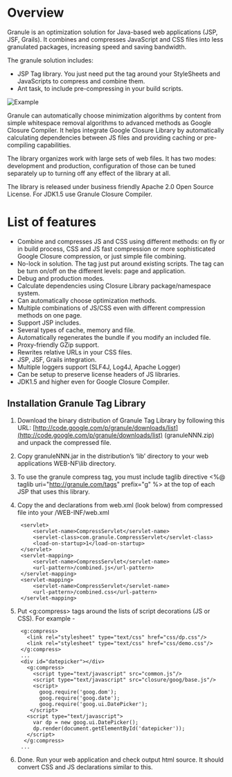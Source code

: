 Overview
=======
Granule is an optimization solution for Java-based web applications (JSP, JSF, Grails). It combines and compresses JavaScript and CSS files into less granulated packages, increasing speed and saving bandwidth.

The granule solution includes:
 -   JSP Tag library. You just need put the tag around your StyleSheets and JavaScripts to compress and combine them.
 -   Ant task, to include pre-compressing in your build scripts. 


![Example](https://sites.google.com/site/granuletag/_/rsrc/1297244554577/home/demojsphtml.png)

Granule can automatically choose minimization algorithms by content from simple whitespace removal algorithms to advanced methods as Google Closure Compiler. It helps integrate Google Closure Library by automatically calculating dependencies between JS files and providing caching or pre-compiling capabilities. 

The library organizes work with large sets of web files. It has two modes: development and production, configuration of those can be tuned separately up to turning off any effect of the library at all. 

The library is released under business friendly Apache 2.0 Open Source License. 
For JDK1.5 use Granule Closure Compiler.


List of features
===========
  *  Combine and compresses JS and CSS using different methods: on fly or in build process, CSS and JS fast compression or more sophisticated Google Closure compression, or just simple file combining. 
  *  No-lock in solution. The tag just put around existing scripts. The tag can be turn on/off on the different levels: page and application.
  *  Debug and production modes.
  *  Calculate dependencies using Closure Library package/namespace system.
  *  Can automatically choose optimization methods.
  *  Multiple combinations of JS/CSS even with different compression methods on one page.
  *  Support JSP includes.
  *  Several types of cache, memory and file.
  *  Automatically regenerates the bundle if you modify an included file.
  *  Proxy-friendly GZip support.
  *  Rewrites relative URLs in your CSS files.
  *  JSP, JSF, Grails integration.
  *  Multiple loggers support (SLF4J, Log4J, Apache Logger)
  *  Can be setup to preserve license headers of JS libraries.
  * JDK1.5 and higher even for Google Closure Compiler.

## Installation Granule Tag Library ##
1. Download the binary distribution of Granule Tag Library by following this URL: [http://code.google.com/p/granule/downloads/list](http://code.google.com/p/granule/downloads/list) (granuleNNN.zip) and unpack the compressed file.

2. Copy granuleNNN.jar in the distribution’s ‘lib’ directory to your web applications WEB-NF\lib directory.

3. To use the granule compress tag, you must include taglib directive <%@ taglib uri="http://granule.com/tags" prefix="g" %> at the top of each JSP that uses this library.

4. Copy the <servlet> and <servlet-mapping> declarations from web.xml (look below) from compressed file into your /WEB-INF/web.xml 

		<servlet>
			<servlet-name>CompressServlet</servlet-name>
			<servlet-class>com.granule.CompressServlet</servlet-class>
			<load-on-startup>1</load-on-startup>
		</servlet>
		<servlet-mapping>
			<servlet-name>CompressServlet</servlet-name>
			<url-pattern>/combined.js</url-pattern>
		</servlet-mapping>
		<servlet-mapping>
			<servlet-name>CompressServlet</servlet-name>
			<url-pattern>/combined.css</url-pattern>
		</servlet-mapping>

5. Put <g:compress> tags around the lists of script decorations (JS or CSS). For example -
	
		<g:compress>
		  <link rel="stylesheet" type="text/css" href="css/dp.css"/>
		  <link rel="stylesheet" type="text/css" href="css/demo.css"/>	
		</g:compress>
		...
		<div id="datepicker"></div>
		  <g:compress>
			<script type="text/javascript" src="common.js"/>
			<script type="text/javascript" src="closure/goog/base.js"/>
			<script>
			  goog.require('goog.dom');
			  goog.require('goog.date');
			  goog.require('goog.ui.DatePicker');
		   </script>
		  <script type="text/javascript">
			var dp = new goog.ui.DatePicker();
			dp.render(document.getElementById('datepicker'));
		  </script>
		 </g:compress>
		...
	

6.  Done. Run your web application and check output html source. It should convert CSS and JS declarations similar to this.

    <link rel="stylesheet" type="text/css" 
      href="/combined.css?id=cc4c21b0"/>    
    
    <script src="/combined.js?id=4658acf30"/>
